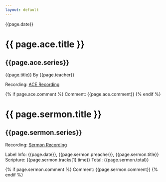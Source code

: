 ```yaml
---
layout: default
---
```


{{page.date}}

{{ page.ace.title }}
====================

{{page.ace.series}}
-------------------

{{page.title}}
By {{page.teacher}}

Recording:
[ACE Recording](recording.path)

{% if page.ace.comment %}
Comment: {{page.ace.comment}}
{% endif %}


{{ page.sermon.title }}
====================

{{page.sermon.series}}
-------------------

Recording:
[Sermon Recording](recording.path)

Label Info:
{{page.date}}, {{page.sermon.preacher}}, {{page.sermon.title}}
Scripture: {{page.sermon.tracks[1].time}}
Total: {{page.sermon.total}}

{% if page.sermon.comment %}
Comment: {{page.sermon.comment}}
{% endif %}



